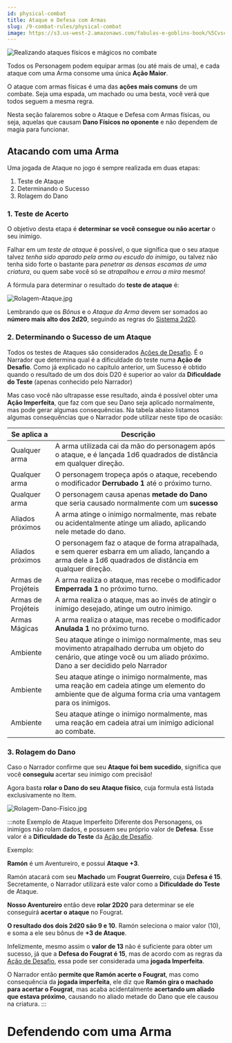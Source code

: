```yaml
---
id: physical-combat
title: Ataque e Defesa com Armas
slug: /9-combat-rules/physical-combat
image: https://s3.us-west-2.amazonaws.com/fabulas-e-goblins-book/%5Cvscode%5Cb687fb37-c726-4023-b592-7f6e98c945be.jpg
---
```


![Realizando ataques físicos e mágicos no combate](https://s3.us-west-2.amazonaws.com/fabulas-e-goblins-book/%5Cvscode%5Cb687fb37-c726-4023-b592-7f6e98c945be.jpg)



Todos os Personagem podem equipar armas (ou até mais de uma), e cada ataque com uma Arma consome uma única **Ação Maior**.

O ataque com armas físicas é uma das **ações mais comuns** de um combate. Seja uma espada, um machado ou uma besta, você verá que todos seguem a mesma regra.

Nesta seção falaremos sobre o Ataque e Defesa com Armas físicas, ou seja, aquelas que causam **Dano Físicos no oponente** e não dependem de magia para funcionar.

## Atacando com uma Arma

Uma jogada de Ataque no jogo é sempre realizada em duas etapas:

1. Teste de Ataque
2. Determinando o Sucesso
3. Rolagem do Dano

### 1. Teste de Acerto

O objetivo desta etapa é **determinar se você consegue ou não acertar** o seu inimigo. 

Falhar em um *teste de ataque* é possível, o que significa que o seu ataque talvez *tenha sido aparado pela arma ou escudo do inimigo*, ou talvez não tenha sido forte o bastante para *penetrar as densas escamas de uma criatura*, ou quem sabe você só se *atrapalhou* e *errou a mira* mesmo!

A fórmula para determinar o resultado do **teste de ataque** é:

![Rolagem-Ataque.jpg](https://s3.us-west-2.amazonaws.com/fabulas-e-goblins-book/%5Cvscode%5Cb29f1e52-3cc0-46d4-97b1-5b9e9edd2c06.jpg)

Lembrando que os *Bônus* e o *Ataque da Arma* devem ser somados ao **número mais alto dos 2d20**, seguindo as regras do [Sistema 2d20](/docs/8-system-2d20/system-introduction).

### 2. Determinando o Sucesso de um Ataque

Todos os testes de Ataques são considerados [Ações de Desafio](/docs/7-game-rules/challenge-checks.md). É o Narrador que determina qual é a dificuldade do teste numa **Ação de Desafio**. Como já explicado no capítulo anterior, um Sucesso é obtido quando o resultado de um dos dois D20 é superior ao valor da **Dificuldade do Teste** (apenas conhecido pelo Narrador)

Mas caso você não ultrapasse esse resultado, ainda é possível obter uma **Ação Imperfeita**, que faz com que seu Dano seja aplicado normalmente, mas pode gerar algumas consequências. Na tabela abaixo listamos algumas consequências que o Narrador pode utilizar neste tipo de ocasião:

| Se aplica a | Descrição |
| ----------- | --------- |
| Qualquer arma | A arma utilizada cai da mão do personagem após o ataque, e é lançada 1d6 quadrados de distância em qualquer direção. |
| Qualquer arma | O personagem tropeça após o ataque, recebendo o modificador **Derrubado 1** até o próximo turno. |
| Qualquer arma | O personagem causa apenas **metade do Dano** que seria causado normalmente com um **sucesso** |
| Aliados próximos | A arma atinge o inimigo normalmente, mas rebate ou acidentalmente atinge um aliado, aplicando nele metade do dano. |
| Aliados próximos | O personagem faz o ataque de forma atrapalhada, e sem querer esbarra em um aliado, lançando a arma dele a 1d6 quadrados de distância em qualquer direção. |
| Armas de Projéteis | A arma realiza o ataque, mas recebe o modificador **Emperrada 1** no próximo turno. |
| Armas de Projéteis | A arma realiza o ataque, mas ao invés de atingir o inimigo desejado, atinge um outro inimigo. |
| Armas Mágicas | A arma realiza o ataque, mas recebe o modificador **Anulada 1** no próximo turno. |
| Ambiente | Seu ataque atinge o inimigo normalmente, mas seu movimento atrapalhado derruba um objeto do cenário, que atinge você ou um aliado próximo. Dano a ser decidido pelo Narrador |
| Ambiente | Seu ataque atinge o inimigo normalmente, mas uma reação em cadeia atinge um elemento do ambiente que de alguma forma cria uma vantagem para os inimigos. |
| Ambiente | Seu ataque atinge o inimigo normalmente, mas uma reação em cadeia atrai um inimigo adicional ao combate. |

### 3. Rolagem do Dano

Caso o Narrador confirme que seu **Ataque foi bem sucedido**, significa que você **conseguiu** acertar seu inimigo com precisão!

Agora basta **rolar o Dano do seu Ataque físico**, cuja formula está listada exclusivamente no Item.

![Rolagem-Dano-Fisico.jpg](https://s3.us-west-2.amazonaws.com/fabulas-e-goblins-book/%5Cvscode%5Ca3e5a98f-f965-42c1-b3a3-14cf02889178.jpg)

:::note Exemplo de Ataque Imperfeito
Diferente dos Personagens, os inimigos não rolam dados, e possuem seu próprio valor de **Defesa**. Esse valor é a **Dificuldade do Teste** da [Ação de Desafio](/docs/7-game-rules/challenge-checks).

Exemplo:

**Ramón** é um Aventureiro, e possui **Ataque +3**.

Ramón atacará com seu **Machado** um **Fougrat Guerreiro**, cuja **Defesa é 15**. <br/>
Secretamente, o Narrador utilizará este valor como a **Dificuldade do Teste** de Ataque.

**Nosso Aventureiro** então deve **rolar 2D20** para determinar se ele conseguirá **acertar o ataque** no Fougrat.

**O resultado dos dois 2d20 são 9 e 10**. Ramón seleciona o maior valor (10), e soma a ele seu bônus de **+3 de Ataque**.

Infelizmente, mesmo assim o **valor de 13** não é suficiente para obter um sucesso, já que a **Defesa do Fougrat é 15**, mas de acordo com as regras da [Ação de Desafio](/docs/7-game-rules/challenge-checks.md), essa pode ser considerada uma **jogada Imperfeita**.

O Narrador então **permite que Ramón acerte o Fougrat**, mas como consequência da **jogada imperfeita**, ele diz que **Ramón gira o machado para acertar o Fougrat**, mas acaba acidentalmente **acertando um aliado que estava próximo**, causando no aliado metade do Dano que ele causou na criatura.
:::

# Defendendo com uma Arma

